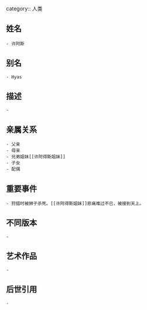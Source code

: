 category:: 人类
## 姓名
	- 许阿斯
## 别名
	- Hyas
## 描述
	-
## 亲属关系
	- 父亲
	- 母亲
	- 兄弟姐妹[[许阿得斯姐妹]]
	- 子女
	- 配偶
## 重要事件
	- 狩猎时被狮子杀死。[[许阿得斯姐妹]]悲痛难过不已，被接到天上。
## 不同版本
	-
## 艺术作品
	-
## 后世引用
	-
